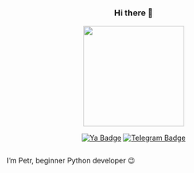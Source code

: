 <div align="center">
  <h3>Hi there 👋</h3>
  <div id="badges">
    <img src="https://media.giphy.com/media/qgQUggAC3Pfv687qPC/giphy.gif" width="200"/>
  </div>
  <p>
    <a href="mailto:Pnazarov86@yandex.ru"><img src="https://img.shields.io/badge/Yandex-red?style=flat&logo=Yandex" alt="Ya Badge"></a>
    <a href="https://t.me/NaZaRoV_86"><img src="https://img.shields.io/badge/Telegram-2CA5E0?style=flat-square&logo=telegram&logoColor=white" alt="Telegram Badge"></a>
  </p>
  <div id="badges">
    <img src="https://komarev.com/ghpvc/?username=Pnazarov86&style=flat-square&color=blue" alt=""/>
  </div>
</div>

I’m Petr, beginner Python developer :wink:



<!--
**Pnazarov86/Pnazarov86** is a ✨ _special_ ✨ repository because its `README.md` (this file) appears on your GitHub profile.

Here are some ideas to get you started:

- 🔭 I’m currently working on ...
- 🌱 I’m currently learning ...
- 👯 I’m looking to collaborate on ...
- 🤔 I’m looking for help with ...
- 💬 Ask me about ...
- 📫 How to reach me: ...
- 😄 Pronouns: ...
- ⚡ Fun fact: ...
-->
